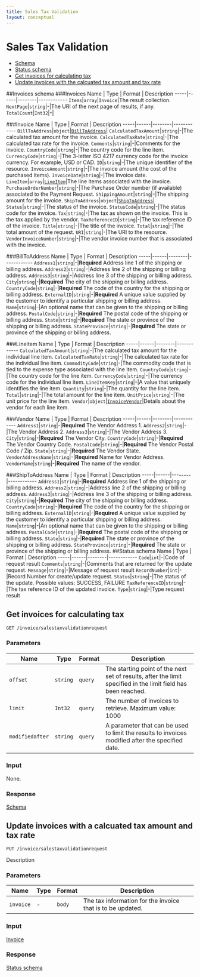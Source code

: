```yaml
---
title: Sales Tax Validation
layout: conceptual
---
```


# Sales Tax Validation
* [Schema](#schema)
* [Status schema](#schema-status)
* [Get invoices for calculating tax](#1)
* [Update invoices with the calcuated tax amount and tax rate](#2)

##<a name="schema"></a>Invoices schema
###Invoices
Name | Type | Format | Description
-----|------|--------|------------
`Items`|`array`|`Invoice`|The result collection.
`NextPage`|`string`|-|The URI of the next page of results, if any.
`TotalCount`|`Int32`|-|

###<a name="invoice"></a>Invoice
Name | Type | Format | Description
-----|------|--------|------------
`BillToAddress`|`object`|[`BillToAddress`](#billToAddress)|
`CalculatedTaxAmount`|`string`|-|The calculated tax amount for the invoice.
`CalculatedTaxRate`|`string`|-|The calculated tax rate for the invoice.
`Comments`|`string`|-|Comments for the invoice.
`CountryCode`|`string`|-|The country code for the line item.
`CurrencyCode`|`string`|-|The 3-letter ISO 4217 currency code for the invoice currency. For example, USD or CAD.
`ID`|`string`|-|The unique identifier of the resource.
`InvoiceAmount`|`string`|-|The invoice amount (the cost of the purchased items).
`InvoiceDate`|`string`|-|The invoice date.
`LineItem`|`array`|[`LineItem`](#LineItem)|The line items associated with the invoice.
`PurchaseOrderNumber`|`string`|-|The Purchase Order number (if available) associated to the Payment Request.
`ShippingAmount`|`string`|-|The shipping amount for the invoice.
`ShipToAddress`|`object`|[`ShipToAddress`](#ShipToAddress)|
`Status`|`string`|-|The status of the invoice.
`StatusCode`|`string`|-|The status code for the invoice.
`Tax`|`string`|-|The tax as shown on the invoice. This is the tax applied by the vendor.
`TaxReferenceID`|`string`|-|The tax reference ID of the invoice.
`Title`|`string`|-|The title of the invoice.
`Total`|`string`|-|The total amount of the request.
`URI`|`string`|-|The URI to the resource.
`VendorInvoiceNumber`|`string`|-|The vendor invoice number that is associated with the invoice.

###<a name="billToAddress"></a>BillToAddress
Name | Type | Format | Description
-----|------|--------|------------
`Address1`|`string`|-|**Required** Address line 1 of the shipping or billing address.
`Address2`|`string`|-|Address line 2 of the shipping or billing address.
`Address3`|`string`|-|Address line 3 of the shipping or billing address.
`City`|`string`|-|**Required** The city of the shipping or billing address.
`CountryCode`|`string`|-|**Required** The code of the country for the shipping or billing address.
`ExternalID`|`string`|-|**Required** A unique value supplied by the customer to identify a particular shipping or billing address.
`Name`|`string`|-|An optional name that can be given to the shipping or billing address.
`PostalCode`|`string`|-|**Required** The postal code of the shipping or billing address.
`State`|`string`|-|**Required** The state or province of the shipping or billing address.
`StateProvince`|`string`|-|**Required** The state or province of the shipping or billing address.

###<a name="LineItem"></a>LineItem
Name | Type | Format | Description
-----|------|--------|------------
`CalculatedTaxAmount`|`string`|-|The calculated tax amount for the individual line item.
`CalculatedTaxRate`|`string`|-|The calculated tax rate for the individual line item.
`CommodityCode`|`string`|-|The commodity code that is tied to the expense type associated with the line item.
`CountryCode`|`string`|-|The country code for the line item.
`CurrencyCode`|`string`|-|The currency code for the individual line item.
`LineItemKey`|`string`|-|A value that uniquely identifies the line item.
`Quantity`|`string`|-|The quantity for the line item.
`Total`|`string`|-|The total amount for the line item.
`UnitPrice`|`string`|-|The unit price for the line item.
`Vendor`|`object`|[`InvoiceVendor`](#Vendor)|Details about the vendor for each line item.

###<a name="Vendor"></a>Vendor
Name | Type | Format | Description
-----|------|--------|------------
`Address1`|`string`|-|**Required** The Vendor Address 1.
`Address2`|`string`|-|The Vendor Address 2.
`Address3`|`string`|-|The Vendor Address 3.
`City`|`string`|-|**Required** The Vendor City.
`CountryCode`|`string`|-|**Required** The Vendor Country Code.
`PostalCode`|`string`|-|**Required** The Vendor Postal Code / Zip.
`State`|`string`|-|**Required** The Vendor State.
`VendorAddressName`|`string`|-|**Required** Name for Vendor Address.
`VendorName`|`string`|-|**Required** The name of the vendor.

###<a name="ShipToAddress"></a>ShipToAddress
Name | Type | Format | Description
-----|------|--------|------------
`Address1`|`string`|-|**Required** Address line 1 of the shipping or billing address.
`Address2`|`string`|-|Address line 2 of the shipping or billing address.
`Address3`|`string`|-|Address line 3 of the shipping or billing address.
`City`|`string`|-|**Required** The city of the shipping or billing address.
`CountryCode`|`string`|-|**Required** The code of the country for the shipping or billing address.
`ExternalID`|`string`|-|**Required** A unique value supplied by the customer to identify a particular shipping or billing address.
`Name`|`string`|-|An optional name that can be given to the shipping or billing address.
`PostalCode`|`string`|-|**Required** The postal code of the shipping or billing address.
`State`|`string`|-|**Required** The state or province of the shipping or billing address.
`StateProvince`|`string`|-|**Required** The state or province of the shipping or billing address.
##<a name="schema-status"></a>Status schema
Name | Type | Format | Description
-----|------|--------|------------
`Code`|`int`|-|Code of request result
`Comments`|`string`|-|Comments that are returned for the update request.
`Message`|`string`|-|Message of request result
`RecordNumber`|`int`|-|Record Number for create/update request.
`Status`|`string`|-|The status of the update. Possible values: SUCCESS, FAILURE
`TaxReferenceID`|`string`|-|The tax reference ID of the updated invoice.
`Type`|`string`|-|Type request result
## <a name="get"></a>Get invoices for calculating tax
    GET /invoice/salestaxvalidationrequest
### Parameters
Name | Type | Format | Description
-----|------|--------|------------
`offset`|`string`|`query`|The starting point of the next set of results, after the limit specified in the limit field has been reached.
`limit`|`Int32`|`query`|The number of invoices to retrieve. Maximum value: 1000
`modifiedafter`|`string`|`query`|A parameter that can be used to limit the results to invoices modified after the specified date.
### Input
None.
### Response
[Schema](#schema)
## <a name="put"></a>Update invoices with a calcuated tax amount and tax rate
    PUT /invoice/salestaxvalidationrequest
Description
### Parameters
Name | Type | Format | Description
-----|------|--------|------------
`invoice`|-|`body`|The tax information for the invoice that is to be updated.
### Input
[Invoice](#invoice)
### Response
[Status schema](#schema-status)